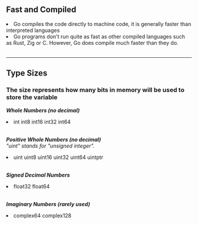## Fast and Compiled

<li>Go compiles the code directly to machine code, it is generally faster than interpreted languages</li>
<li>Go programs don't run quite as fast as other compiled languages such as Rust, Zig or C. However, Go does compile much
faster than they do.
</li>
<br>

<hr>

## Type Sizes

<h3>The size represents how many bits in memory will be used to store the variable
</h3>

*<strong>Whole Numbers (no decimal)</strong>*
<li>int int8 int16 int32 int64</li>
<br>

*<strong>Positive Whole Numbers (no decimal)</strong>*
<br>
<em>"uint" stands for "unsigned integer".</em>
<li>uint uint8 uint16 uint32 uint64 uintptr</li>
<br>

*<strong>Signed Decimal Numbers</strong>*
<li>float32 float64</li>
<br>

*<strong>Imaginary Numbers (rarely used)</strong>*
<li>complex64 complex128</li>

